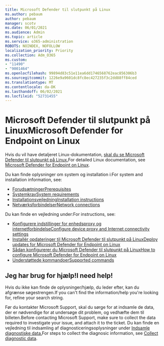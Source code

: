 ```yaml
---
title: Microsoft Defender til slutpunkt på Linux
ms.author: pebaum
author: pebaum
manager: scotv
ms.date: 06/01/2021
ms.audience: Admin
ms.topic: article
ms.service: o365-administration
ROBOTS: NOINDEX, NOFOLLOW
localization_priority: Priority
ms.collection: Adm_O365
ms.custom:
- "11490"
- "9001464"
ms.openlocfilehash: 99894d83c51e11ea6dd1746568762eac856306b3
ms.sourcegitcommit: 1226e9a9601dc8fc8ec427235f3c2dd88ff84ced
ms.translationtype: MT
ms.contentlocale: da-DK
ms.lasthandoff: 06/02/2021
ms.locfileid: "52731455"
---
```

# <a name="microsoft-defender-for-endpoint-on-linux"></a><span data-ttu-id="f5212-102">Microsoft Defender til slutpunkt på Linux</span><span class="sxs-lookup"><span data-stu-id="f5212-102">Microsoft Defender for Endpoint on Linux</span></span>

<span data-ttu-id="f5212-103">Hvis du vil have detaljeret Linux-dokumentation, [skal du se Microsoft Defender til slutpunkt på Linux.](/microsoft-365/security/defender-endpoint/microsoft-defender-endpoint-linux)</span><span class="sxs-lookup"><span data-stu-id="f5212-103">For detailed Linux documentation, see [Microsoft Defender for Endpoint on Linux](/microsoft-365/security/defender-endpoint/microsoft-defender-endpoint-linux).</span></span>

<span data-ttu-id="f5212-104">Du kan finde oplysninger om system og installation i:</span><span class="sxs-lookup"><span data-stu-id="f5212-104">For system and installation information, see:</span></span>

- [<span data-ttu-id="f5212-105">Forudsætninger</span><span class="sxs-lookup"><span data-stu-id="f5212-105">Prerequisites</span></span>](/microsoft-365/security/defender-endpoint/microsoft-defender-endpoint-linux#prerequisites)
- [<span data-ttu-id="f5212-106">Systemkrav</span><span class="sxs-lookup"><span data-stu-id="f5212-106">System requirements</span></span>](/microsoft-365/security/defender-endpoint/microsoft-defender-endpoint-linux#system-requirements)
- [<span data-ttu-id="f5212-107">Installationsvejledning</span><span class="sxs-lookup"><span data-stu-id="f5212-107">Installation instructions</span></span>](/microsoft-365/security/defender-endpoint/microsoft-defender-endpoint-linux#installation-instructions)
- [<span data-ttu-id="f5212-108">Netværksforbindelser</span><span class="sxs-lookup"><span data-stu-id="f5212-108">Network connections</span></span>](/microsoft-365/security/defender-endpoint/microsoft-defender-endpoint-linux#network-connections)

<span data-ttu-id="f5212-109">Du kan finde en vejledning under:</span><span class="sxs-lookup"><span data-stu-id="f5212-109">For instructions, see:</span></span>

- [<span data-ttu-id="f5212-110">Konfigurere indstillinger for enhedsproxy og internetforbindelse</span><span class="sxs-lookup"><span data-stu-id="f5212-110">Configure device proxy and Internet connectivity settings</span></span>](/microsoft-365/security/defender-endpoint/configure-proxy-internet#enable-access-to-microsoft-defender-atp-service-urls-in-the-proxy-server)
- [<span data-ttu-id="f5212-111">Installér opdateringer til Microsoft Defender til slutpunkt på Linux</span><span class="sxs-lookup"><span data-stu-id="f5212-111">Deploy updates for Microsoft Defender for Endpoint on Linux</span></span>](/microsoft-365/security/defender-endpoint/linux-updates)
- [<span data-ttu-id="f5212-112">Sådan konfigurerer du Microsoft Defender til slutpunkt på Linux</span><span class="sxs-lookup"><span data-stu-id="f5212-112">How to configure Microsoft Defender for Endpoint on Linux</span></span>](/microsoft-365/security/defender-endpoint/microsoft-defender-endpoint-linux#how-to-configure-microsoft-defender-for-endpoint-on-linux)
- [<span data-ttu-id="f5212-113">Understøttede kommandoer</span><span class="sxs-lookup"><span data-stu-id="f5212-113">Supported commands</span></span>](/microsoft-365/security/defender-endpoint/linux-resources#supported-commands)

## <a name="i-need-help"></a><span data-ttu-id="f5212-114">Jeg har brug for hjælp!</span><span class="sxs-lookup"><span data-stu-id="f5212-114">I need help!</span></span>

<span data-ttu-id="f5212-115">Hvis du ikke kan finde de oplysninger/hjælp, du leder efter, kan du afgrænse søgestrengen.</span><span class="sxs-lookup"><span data-stu-id="f5212-115">If you can't find the information/help you're looking for, refine your search string.</span></span>

<span data-ttu-id="f5212-116">Før du kontakter Microsoft Support, skal du sørge for at indsamle de data, der er nødvendige for at undersøge dit problem, og vedhæfte dem til billeten.</span><span class="sxs-lookup"><span data-stu-id="f5212-116">Before contacting Microsoft Support, make sure to collect the data required to investigate your issue, and attach it to the ticket.</span></span> <span data-ttu-id="f5212-117">Du kan finde en vejledning til indsamling af diagnosticeringsoplysninger under [Indsamle diagnostiske data.](/microsoft-365/security/defender-endpoint/linux-resources#collect-diagnostic-information)</span><span class="sxs-lookup"><span data-stu-id="f5212-117">For steps to collect the diagnosic information, see [Collect diagnostic data](/microsoft-365/security/defender-endpoint/linux-resources#collect-diagnostic-information).</span></span>